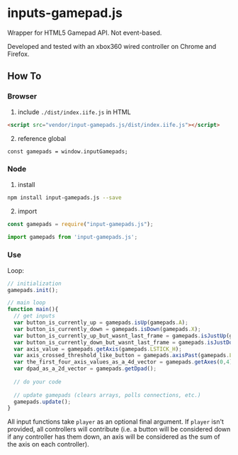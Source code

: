 # inputs-gamepad.js
Wrapper for HTML5 Gamepad API. Not event-based.

Developed and tested with an xbox360 wired controller on Chrome and Firefox.

## How To

### Browser

1. include `./dist/index.iife.js` in HTML

```html
<script src="vendor/input-gamepads.js/dist/index.iife.js"></script>
```

2. reference global

```JS
const gamepads = window.inputGamepads;
```

### Node

1. install

```sh
npm install input-gamepads.js --save
```

2. import

```js
const gamepads = require("input-gamepads.js");
```

```js
import gamepads from 'input-gamepads.js';
```

### Use

Loop:

```js
// initialization
gamepads.init();

// main loop
function main(){
  // get inputs
  var button_is_currently_up = gamepads.isUp(gamepads.A);
  var button_is_currently_down = gamepads.isDown(gamepads.X);
  var button_is_currently_up_but_wasnt_last_frame = gamepads.isJustUp(gamepads.B);
  var button_is_currently_down_but_wasnt_last_frame = gamepads.isJustDown(gamepads.Y);
  var axis_value = gamepads.getAxis(gamepads.LSTICK_H);
  var axis_crossed_threshold_like_button = gamepads.axisPast(gamepads.LSTICK_H, 0.5, 1);
  var the_first_four_axis_values_as_a_4d_vector = gamepads.getAxes(0,4);
  var dpad_as_a_2d_vector = gamepads.getDpad();
  
  // do your code
  
  // update gamepads (clears arrays, polls connections, etc.)
  gamepads.update();
}
```

All input functions take `player` as an optional final argument. If `player` isn't provided, all controllers will contribute (i.e. a button will be considered down if any controller has them down, an axis will be considered as the sum of the axis on each controller).
